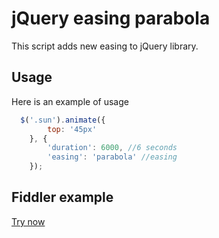 # jQuery easing parabola
This script adds new easing to jQuery library.
## Usage
Here is an example of usage
```javascript
  $('.sun').animate({
        top: '45px'
    }, {
        'duration': 6000, //6 seconds
        'easing': 'parabola' //easing
    });
```
## Fiddler example
[Try now](https://jsfiddle.net/hevyweb/kdzrkwua/)
